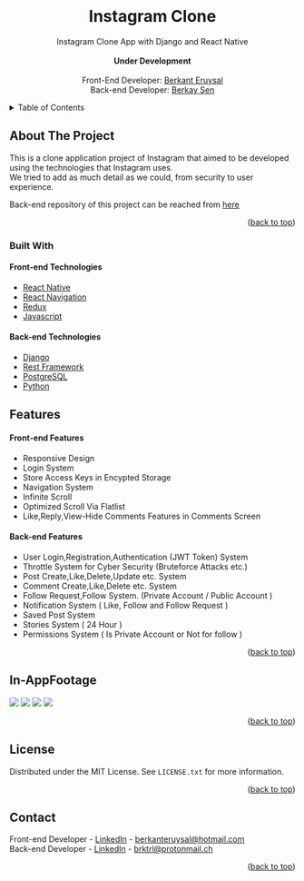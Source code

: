 <br>

  <h1 align="center">Instagram Clone</h1>

  <p align="center">
    Instagram Clone App with Django and React Native
    <br />
    <br>
    <strong>Under Development</strong>
    <br />
    <br />
    Front-End Developer: <a href="https://www.linkedin.com/in/berkant-eruysal-450b89208/">Berkant Eruysal</a><br>
    Back-end Developer: <a href="https://www.linkedin.com/in/berkay-şen/">Berkay Şen</a><br>

  </p>
</div>



<details>
  <summary>Table of Contents</summary>
  <ol>
    <li>
      <a href="#about-the-project">About The Project</a>
      <ul>
        <li><a href="#built-with">Built With</a></li>
      </ul>
    </li>
    <li><a href="#license">License</a></li>
    <li><a href="#contact">Contact</a></li>
    <li><a href="#features">Features</a></li>
  </ol>
</details>



<!-- ABOUT THE PROJECT -->
## About The Project
This is a clone application project of Instagram that aimed to be developed using the technologies that Instagram uses. \
We tried to add as much detail as we could, from security to user experience.

Back-end repository of this project can be reached from [here](https://github.com/Brktrlw/Instagram-Clone-Django-and-React)
<p align="right">(<a href="#top">back to top</a>)</p>



### Built With
<h4>Front-end Technologies</h4>

<ul>
  <li><a href="https://reactnative.dev/">React Native</a></li>
  <li><a href="https://reactnavigation.org">React Navigation</a></li>
  <li><a href="https://redux.js.org">Redux</a></li>
  <li><a href="https://www.javascript.com">Javascript</a></li>
</ul>

<h4>Back-end Technologies</h4>
<ul>
  <li><a href="https://www.djangoproject.com">Django</a></li>
  <li><a href="https://www.django-rest-framework.org">Rest Framework</a></li>
  <li><a href="https://www.postgresql.org">PostgreSQL</a></li>
  <li><a href="https://www.python.org">Python</a>
</ul>



## Features

<h4>Front-end Features</h4>
<ul>
  <li>Responsive Design</li>
  <li>Login System</li>
  <li>Store Access Keys in Encypted Storage</li>
  <li>Navigation System</li>
  <li>Infinite Scroll</li>
  <li>Optimized Scroll Via Flatlist</li>
  <li>Like,Reply,View-Hide Comments Features in Comments Screen</li>
</ul>

<h4>Back-end Features</h4>
<ul>
  <li>User Login,Registration,Authentication (JWT Token) System</li>
  <li>Throttle System for Cyber Security (Bruteforce Attacks etc.)</li>
  <li>Post Create,Like,Delete,Update etc. System</li>
  <li>Comment Create,Like,Delete etc. System</li>
  <li>Follow Request,Follow System. (Private Account / Public Account )</li>
  <li>Notification System ( Like, Follow and Follow Request )</li>
  <li>Saved Post System</li>
  <li>Stories System ( 24 Hour )</li>
  <li>Permissions System ( Is Private Account or Not for follow )</li>
</ul>




<p align="right">(<a href="#top">back to top</a>)</p>

## In-AppFootage

<div style="display:inline">
<img src="https://media.giphy.com/media/0opWqGaqut7YXVyLOj/giphy.gif">
<img src="https://media.giphy.com/media/dwVnNfygVh04lA8GuT/giphy.gif">
<img src="https://media.giphy.com/media/VgPzoeSbhFmthOSqLS/giphy.gif">
<img src="https://media.giphy.com/media/BitVrGcs1OE8FukVdz/giphy.gif">
</div>


<p align="right">(<a href="#top">back to top</a>)</p>


## License

Distributed under the MIT License. See `LICENSE.txt` for more information.

<p align="right">(<a href="#top">back to top</a>)</p>


<!-- CONTACT -->
## Contact

Front-end Developer - [LinkedIn](https://www.linkedin.com/in/berkant-eruysal-450b89208/) - berkanteruysal@hotmail.com \
Back-end Developer - [LinkedIn](https://www.linkedin.com/in/berkay-şen/) - brktrl@protonmail.ch

<p align="right">(<a href="#top">back to top</a>)</p>

